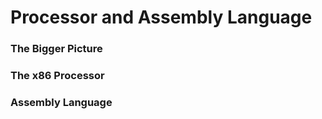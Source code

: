 
# Processor and Assembly Language

### The Bigger Picture
### The x86 Processor 
### Assembly Language
